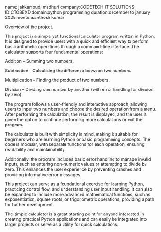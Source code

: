name: jakkampudi madhuri
company:CODETECH IT SOLUTIONS
ID:CTO8EXD
domain:python programming
duration:december to january 2025
mentor:santhosh kumar

Overview of the project.

This project is a simple yet functional calculator program written in Python. It is designed to provide users with a quick and efficient way to perform basic arithmetic operations through a command-line interface. The calculator supports four fundamental operations:

Addition – Summing two numbers.

Subtraction – Calculating the difference between two numbers.

Multiplication – Finding the product of two numbers.

Division – Dividing one number by another (with error handling for division by zero).


The program follows a user-friendly and interactive approach, allowing users to input two numbers and choose the desired operation from a menu. After performing the calculation, the result is displayed, and the user is given the option to continue performing more calculations or exit the program.

The calculator is built with simplicity in mind, making it suitable for beginners who are learning Python or basic programming concepts. The code is modular, with separate functions for each operation, ensuring readability and maintainability.

Additionally, the program includes basic error handling to manage invalid inputs, such as entering non-numeric values or attempting to divide by zero. This enhances the user experience by preventing crashes and providing informative error messages.

This project can serve as a foundational exercise for learning Python, practicing control flow, and understanding user input handling. It can also be expanded to include more advanced mathematical functions, such as exponentiation, square roots, or trigonometric operations, providing a path for further development.

The simple calculator is a great starting point for anyone interested in creating practical Python applications and can easily be integrated into larger projects or serve as a utility for quick calculations.
